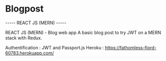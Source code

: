 # Blogpost

----- REACT JS (MERN) -----

REACT JS (MERN) - Blog web app
A basic blog post to try JWT on a MERN stack with Redux.

Authentification : JWT and Passport.js
Heroku : https://fathomless-fjord-60783.herokuapp.com/

